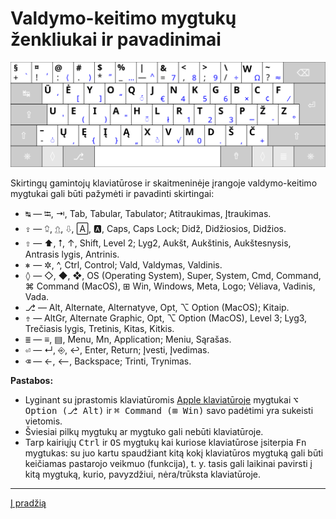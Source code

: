 
# Valdymo-keitimo mygtukų ženkliukai ir pavadinimai

![Ratisės klaviatūros išdėstymas](images/kb-lt-ratise-iso.svg)

Skirtingų gamintojų klaviatūrose ir skaitmeninėje įrangoje valdymo-keitimo mygtukai gali būti pažymėti ir pavadinti skirtingai:

- <kbd>↹</kbd> — ⭾, ⇥, Tab, Tabular, Tabulator; Atitraukimas, Įtraukimas.
- <kbd>⇪</kbd> — ⮸, ⇬, ⇩, 🄰, 🅰, Caps, Caps Lock; Didž, Didžiosios, Didžios.
- <kbd>⇧</kbd> — ⬆, ⭡, ↑, Shift, Level 2; Lyg2, Aukšt, Aukštinis, Aukštesnysis, Antrasis lygis, Antrinis.
- <kbd>⎈</kbd> — ✲, ^, Ctrl, Control; Vald, Valdymas, Valdinis.
- <kbd>◊</kbd> — ◇, ◆, ❖, OS (Operating System), Super, System, Cmd, Command, ⌘ Command (MacOS), ⊞ Win,  Windows, Meta, Logo; Vėliava, Vadinis, Vada.
- <kbd>⎇</kbd> — Alt, Alternate, Alternatyve, Opt, ⌥ Option (MacOS); Kitaip.
- <kbd>⇮</kbd> — AltGr, Alternate Graphic, Opt, ⌥ Option (MacOS), Level 3; Lyg3, Trečiasis lygis, Tretinis, Kitas, Kitkis.
- <kbd>≣</kbd> — ≡, ▤, Menu, Mn, Application; Meniu, Sąrašas.
- <kbd>⏎</kbd> — ↵, ⎆, ↩, Enter, Return; Įvesti, Įvedimas.
- <kbd>⌫</kbd> — ←, ⟵, Backspace; Trinti, Trynimas.

__Pastabos:__ 
+ Lyginant su įprastomis klaviatūromis [Apple klaviatūroje](https://upload.wikimedia.org/wikipedia/commons/e/ea/Apple_iMac_Keyboard_A1243.png) mygtukai <kbd>⌥ Option (⎇ Alt)</kbd> ir <kbd>⌘ Command (⊞ Win)</kbd> savo padėtimi yra sukeisti vietomis.
+ Šviesiai pilkų mygtukų ar mygtuko gali nebūti klaviatūroje.
+ Tarp kairiųjų <kbd>Ctrl</kbd> ir <kbd>OS</kbd> mygtukų kai kuriose klaviatūrose įsiterpia <kbd>Fn</kbd> mygtukas: su juo kartu spaudžiant kitą kokį klaviatūros mygtuką gali būti keičiamas pastarojo veikmuo (funkcija), t. y. tasis gali laikinai pavirsti į kitą mygtuką, kurio, pavyzdžiui, nėra/trūksta klaviatūroje.
 
-----------------------------------------

[Į pradžią](../README.md)
